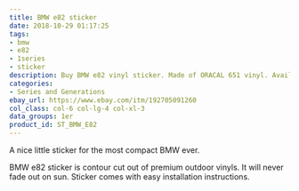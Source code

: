 ```yaml
---
title: BMW e82 sticker
date: 2018-10-29 01:17:25
tags:
- bmw
- e82
- 1series
- sticker
description: Buy BMW e82 vinyl sticker. Made of ORACAL 651 vinyl. Available in different colors.
categories:
- Series and Generations
ebay_url: https://www.ebay.com/itm/192705091260
col_class: col-6 col-lg-4 col-xl-3
data_groups: 1er
product_id: ST_BMW_E82
---
```


A nice little sticker for the most compact BMW ever.

<!-- more -->
<!-- {% asset_img content-image bmw-e82-vinyl-sticker.jpg 500 500 'BMW e82 vinyl sport drift stance sticker"BMW e82 vinyl sport drift stance sticker"' %} -->

BMW e82 sticker is contour cut out of premium outdoor vinyls. It will never fade out on sun. Sticker comes with easy installation instructions. 
